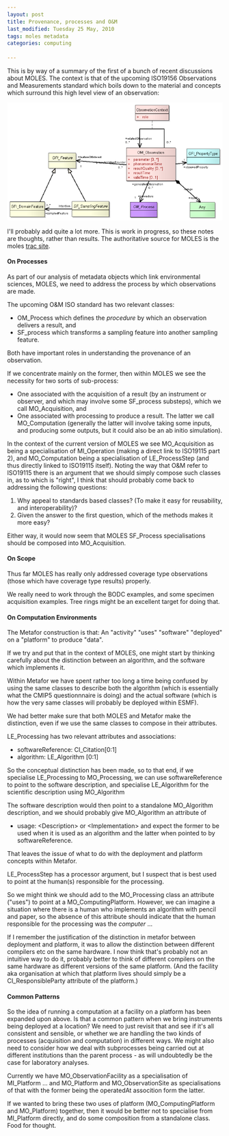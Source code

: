 ```yaml
---
layout: post
title: Provenance, processes and O&M
last_modified: Tuesday 25 May, 2010
tags: moles metadata
categories: computing

---
```

This is by way of a summary of the first of a bunch of recent discussions about MOLES. The context is that of the upcoming ISO19156 Observations and Measurements standard which boils down to the material and concepts which surround this high level view of an observation: 

![Image: IMAGE: static/2010/05/21/ObsMeasures.png ](/assets/images/2010-05-21-ObsMeasures.png)

I'll probably add quite a lot more. This is work in progress, so these notes are thoughts, rather than results. The authoritative source for MOLES is the moles [trac site](http://proj.badc.rl.ac.uk/moles).

####  On Processes  

As part of our analysis of metadata objects which link environmental sciences, MOLES, we need to address the process by which observations are made.

The upcoming O&amp;M ISO standard has two relevant classes:
* OM_Process which defines the *procedure* by which an observation delivers a result, and 
* SF_process which transforms a sampling feature into another sampling feature.

Both have important roles in understanding the provenance of an observation. 

If we concentrate mainly on the former, then within MOLES we see the necessity for two sorts of sub-process:
* One associated with the acquisition of a result (by an instrument or observer, and which may involve some SF_process substeps), which we call MO_Acquisition, and
* One associated with processing to produce a result. The latter we call MO_Computation (generally the latter will involve taking some inputs, and producing some outputs, but it could also be an ab initio simulation).

In the context of the current version of MOLES we see MO_Acquisition as being a specialisation of MI_Operation (making a direct link to ISO19115 part 2), and MO_Computation being a specialisation of LE_ProcessStep (and thus directly linked to ISO19115 itself). Noting the way that O&amp;M refer to ISO19115 there is an argument that we should simply compose such classes in, as to which is "right", I think that should probably come back to addressing the following questions:
1. Why appeal to standards based classes? (To make it easy for reusability, and interoperability)?
1. Given the answer to the first question, which of the methods makes it more easy?

Either way, it would now seem that MOLES SF_Process specialisations should be composed into MO_Acquisition.

####  On Scope  

Thus far MOLES has really only addressed coverage type observations (those which have coverage type results) properly.

We really need to work through the BODC examples, and some specimen acquisition examples. Tree rings might be an excellent target for doing that.

####  On Computation Environments  

The Metafor construction is that: An "activity" "uses" "software" "deployed" on a "platform" to produce "data".

If we try and put that in the context of MOLES, one might start by thinking carefully about the distinction between an algorithm, and the software which implements it. 

Within Metafor we have spent rather too long a time being confused by using the same classes to describe both the algorithm (which is essentially what the CMIP5 questionnnaire is doing) and the actual software (which is how the very same classes will probably be deployed within ESMF).

We had better make sure that both MOLES and Metafor make the distinction, even if we use the same classes to compose in their attributes.

LE_Processing has two relevant attributes and associations:
* softwareReference: CI_Citation[0:1]
* algorithm: LE_Algorithm [0:1]

So the conceptual distinction has been made, so to that 
end, if we specialise LE_Processing to MO_Processing, we can use softwareReference to point to the software description, and specialise LE_Algorithm for the scientific description using MO_Algorithm

The software description would then point to a standalone MO_Algorithm description, and we should probably give MO_Algorithm an attribute of 
* usage: &lt;Description&gt; or &lt;Implementation&gt;
and expect the former to be used when it is used as an algorithm and the latter when pointed to by softwareReference.

That leaves the issue of what to do with the deployment and platform concepts within Metafor. 

LE_ProcessStep has a processor argument, but I suspect that is best used to point at the human(s) responsible for the processing.

So we might think we should add to the MO_Processing class an attribute ("uses") to point at a MO_ComputingPlatform. However, we can imagine a situation where there is a human who implements an algorithm with pencil and paper, so the absence of this attribute should indicate that the human responsible for the processing was the *computer* ...

If I remember the justification of the distinction in metafor between deployment and platform, it was to allow the distinction between different compilers etc on the same hardware. I now think that's probably not an intuitive way to do it, probably better to think of different compilers on the same hardware as different versions of the same platform. (And the facility aka organisation at which that platform lives should simply be a CI_ResponsibleParty attribute of the platform.)

####  Common Patterns  

So the idea of running a computation at a facility on a platform has been expanded upon above. Is that a common pattern when we bring instruments being deployed at a location? We need to just revisit that and see if it's all consistent and sensible, or whether we are handling the two kinds of processes (acquisition and computation) in different ways. We might also need to consider how we deal with subprocesses being carried out at different institutions than the parent process - as will undoubtedly be the case for laboratory analyses.

Currently we have MO_ObservationFacility as a specialisation of MI_Platform ... and
MO_Platform and MO_ObservationSite as specialisations of that with the former being the operatedAt assocition form the latter.

If we wanted to bring these two uses of platform (MO_ComputingPlatform and MO_Platform) together, then it would be better not to specialise from MI_Platform directly, and do some composition from a standalone class. Food for thought.
